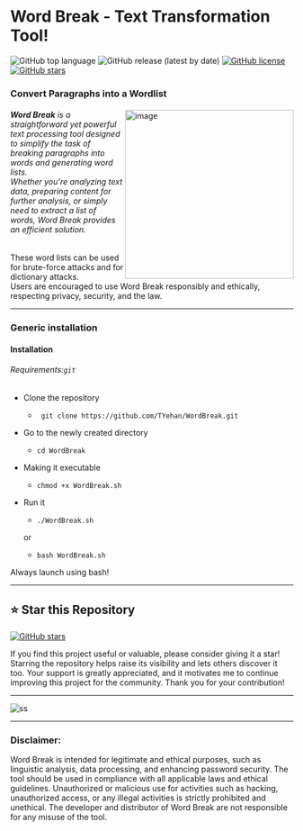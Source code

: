 # Word Break - Text Transformation Tool!

![GitHub top language](https://img.shields.io/github/languages/top/TYehan/WordBreak)
![GitHub release (latest by date)](https://img.shields.io/github/v/release/TYehan/WordBreak)
[![GitHub license](https://img.shields.io/github/license/TYehan/WordBreak)](https://github.com/TYehan/WordBreak/blob/main/LICENSE)
[![GitHub stars](https://img.shields.io/github/stars/TYehan/WordBreak.svg?style=social)](https://github.com/TYehan/WordBreak) 

### Convert Paragraphs into a Wordlist   

<img src="https://github.com/TYehan/WordBreak/assets/85949077/d1b601e6-f0e0-4d68-be7a-4b1b0b0eab72" alt="image" width="300" align="right">
<i>
  
###### <b>Word Break</b> is a straightforward yet powerful text processing tool designed to simplify the task of breaking paragraphs into words and generating word lists. <br>Whether you're analyzing text data, preparing content for further analysis, or simply need to extract a list of words, Word Break provides an efficient solution.
</i>

These word lists can be used for brute-force attacks and for dictionary attacks. <br>
Users are encouraged to use Word Break responsibly and ethically, respecting privacy, security, and the law.

---

### Generic installation
#### Installation
###### <i>Requirements:</i>```git```

- Clone the repository
  - ```
     git clone https://github.com/TYehan/WordBreak.git 
- Go to the newly created directory
  - ```
    cd WordBreak  
- Making it executable
  - ```
    chmod +x WordBreak.sh 
- Run it
  - ```
    ./WordBreak.sh
    
  or
     
  - ```
    bash WordBreak.sh

Always launch using bash!

---
## ⭐ Star this Repository
[![GitHub stars](https://img.shields.io/github/stars/TYehan/WordBreak.svg?style=social)](https://github.com/TYehan/WordBreak)

If you find this project useful or valuable, please consider giving it a star! Starring the repository helps raise its visibility and lets others discover it too. Your support is greatly appreciated, and it motivates me to continue improving this project for the community. Thank you for your contribution!

---

![ss](https://github.com/TYehan/WordBreak/assets/85949077/05c6fd49-f7e9-42a8-8e39-05fbb6403ef3)

---

### Disclaimer:

Word Break is intended for legitimate and ethical purposes, such as linguistic analysis, data processing, and enhancing password security. The tool should be used in compliance with all applicable laws and ethical guidelines. Unauthorized or malicious use for activities such as hacking, unauthorized access, or any illegal activities is strictly prohibited and unethical. The developer and distributor of Word Break are not responsible for any misuse of the tool.

